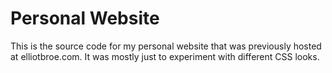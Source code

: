 # Personal Website
This is the source code for my personal website that was previously hosted at elliotbroe.com. 
It was mostly just to experiment with different CSS looks. 
